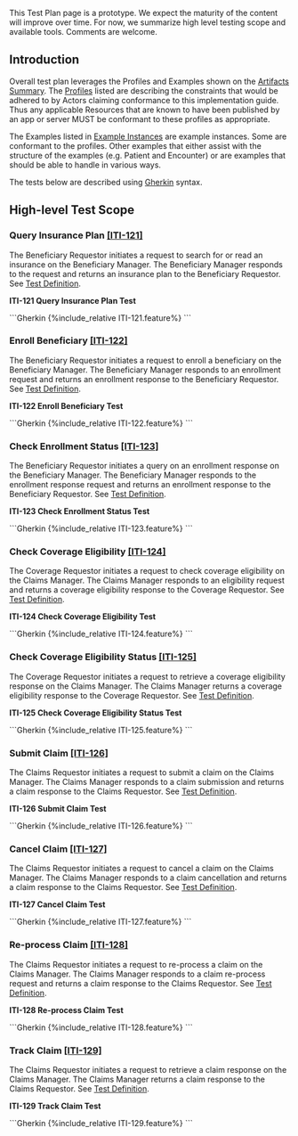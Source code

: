 <div markdown="1" class="stu-note">

This Test Plan page is a prototype. We expect the maturity of the content will improve over time.  For now, we summarize high level testing scope and available tools. Comments are welcome.
</div>

## Introduction

Overall test plan leverages the Profiles and Examples shown on the [Artifacts Summary](artifacts.html). The [Profiles](artifacts.html#structures-resource-profiles) listed are describing the constraints that would be adhered to by Actors claiming conformance to this implementation guide. Thus any applicable Resources that are known to have been published by an app or server MUST be conformant to these profiles as appropriate.

The Examples listed in [Example Instances](artifacts.html#example-example-instances) are example instances. Some are conformant to the profiles. Other examples that either assist with the structure of the examples (e.g. Patient and Encounter) or are examples that  should be able to handle in various ways.

The tests below are described using [Gherkin](https://cucumber.io/docs/gherkin/) syntax.

## High-level Test Scope

### Query Insurance Plan [[ITI-121]](ITI-121.html)

The Beneficiary Requestor initiates a request to search for or read an insurance on the Beneficiary Manager.  The Beneficiary Manager responds to the request and returns an insurance plan to the Beneficiary Requestor.  See [Test Definition](Binary-FeatureITI121.html).

<p id="feature122" class="caption"><b>ITI-121 Query Insurance Plan Test</b></p>
```Gherkin
{%include_relative ITI-121.feature%}
```

### Enroll Beneficiary [[ITI-122]](ITI-122.html)

The Beneficiary Requestor initiates a request to enroll a beneficiary on the Beneficiary Manager.  The Beneficiary Manager responds to an enrollment request and returns an enrollment response to the Beneficiary Requestor.  See [Test Definition](Binary-FeatureITI122.html).

<p id="feature122" class="caption"><b>ITI-122 Enroll Beneficiary Test</b></p>
```Gherkin
{%include_relative ITI-122.feature%}
```

### Check Enrollment Status [[ITI-123]](ITI-123.html)

The Beneficiary Requestor initiates a query on an enrollment response on the Beneficiary Manager.  The Beneficiary Manager responds to the enrollment response request and returns an enrollment response to the Beneficiary Requestor.  See [Test Definition](Binary-FeatureITI123.html).

<p id="feature122" class="caption"><b>ITI-123 Check Enrollment Status Test</b></p>
```Gherkin
{%include_relative ITI-123.feature%}
```

### Check Coverage Eligibility [[ITI-124]](ITI-124.html)

The Coverage Requestor initiates a request to check coverage eligibility on the Claims Manager.  The Claims Manager responds to an eligibility request and returns a coverage eligibility response to the Coverage Requestor.  See [Test Definition](Binary-FeatureITI124.html).

<p id="feature122" class="caption"><b>ITI-124 Check Coverage Eligibility Test</b></p>
```Gherkin
{%include_relative ITI-124.feature%}
```

### Check Coverage Eligibility Status [[ITI-125]](ITI-125.html)

The Coverage Requestor initiates a request to retrieve a coverage eligibility response on the Claims Manager.  The Claims Manager returns a coverage eligibility response to the Coverage Requestor.  See [Test Definition](Binary-FeatureITI125.html).

<p id="feature122" class="caption"><b>ITI-125 Check Coverage Eligibility Status Test</b></p>
```Gherkin
{%include_relative ITI-125.feature%}
```

### Submit Claim [[ITI-126]](ITI-126.html)

The Claims Requestor initiates a request to submit a claim on the Claims Manager.  The Claims Manager responds to a claim submission and returns a claim response to the Claims Requestor.  See [Test Definition](Binary-FeatureITI126.html).

<p id="feature122" class="caption"><b>ITI-126 Submit Claim Test</b></p>
```Gherkin
{%include_relative ITI-126.feature%}
```

### Cancel Claim [[ITI-127]](ITI-127.html)

The Claims Requestor initiates a request to cancel a claim on the Claims Manager.  The Claims Manager responds to a claim cancellation and returns a claim response to the Claims Requestor.  See [Test Definition](Binary-FeatureITI127.html).

<p id="feature122" class="caption"><b>ITI-127 Cancel Claim Test</b></p>
```Gherkin
{%include_relative ITI-127.feature%}
```

### Re-process Claim [[ITI-128]](ITI-128.html)

The Claims Requestor initiates a request to re-process a claim on the Claims Manager.  The Claims Manager responds to a claim re-process request and returns a claim response to the Claims Requestor.  See [Test Definition](Binary-FeatureITI128.html).

<p id="feature122" class="caption"><b>ITI-128 Re-process Claim Test</b></p>
```Gherkin
{%include_relative ITI-128.feature%}
```

### Track Claim [[ITI-129]](ITI-129.html)

The Claims Requestor initiates a request to retrieve a claim response on the Claims Manager.  The Claims Manager returns a claim response to the Claims Requestor.  See [Test Definition](Binary-FeatureITI129.html).

<p id="feature122" class="caption"><b>ITI-129 Track Claim Test</b></p>
```Gherkin
{%include_relative ITI-129.feature%}
```
